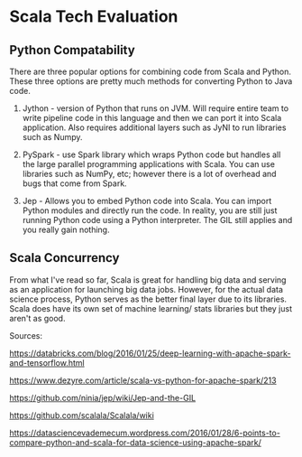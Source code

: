 # Scala Tech Evaluation

## Python Compatability
There are three popular options for combining code from Scala and Python. These three options are pretty much methods for converting Python to Java code.

1. Jython - version of Python that runs on JVM. Will require entire team to write pipeline code in this language and then we can port it into Scala application. Also requires additional layers such as JyNI to run libraries such as Numpy.

2. PySpark - use Spark library which wraps Python code but handles all the large parallel programming applications with Scala. You can use libraries such as NumPy, etc; however there is a lot of overhead and bugs that come from Spark.

3. Jep - Allows you to embed Python code into Scala. You can import Python modules and directly run the code. In reality, you are still just running Python code using a Python interpreter. The GIL still applies and you really gain nothing.


## Scala Concurrency

From what I've read so far, Scala is great for handling big data and serving as an application for launching big data jobs. However, for the actual data science process, Python serves as the better final layer due to its libraries. Scala does have its own set of machine learning/ stats libraries but they just aren't as good.

Sources:

https://databricks.com/blog/2016/01/25/deep-learning-with-apache-spark-and-tensorflow.html

https://www.dezyre.com/article/scala-vs-python-for-apache-spark/213

https://github.com/ninia/jep/wiki/Jep-and-the-GIL

https://github.com/scalala/Scalala/wiki

https://datasciencevademecum.wordpress.com/2016/01/28/6-points-to-compare-python-and-scala-for-data-science-using-apache-spark/
